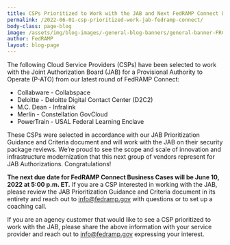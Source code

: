 ```yaml
---
title: CSPs Prioritized to Work with the JAB and Next FedRAMP Connect Due Date
permalink: /2022-06-01-csp-prioritized-work-jab-fedramp-connect/
body-class: page-blog
image: /assets/img/blog-images/-general-blog-banners/general-banner-FRConnect.png
author: FedRAMP
layout: blog-page
---
```


The following Cloud Service Providers (CSPs) have been selected to work with the Joint Authorization Board (JAB) for a Provisional Authority to Operate (P-ATO) from our latest round of FedRAMP Connect:  
- Collabware - Collabspace
- Deloitte - Deloitte Digital Contact Center (D2C2)
- M.C. Dean - Infralink
- Merlin - Constellation GovCloud
- PowerTrain - USAL Federal Learning Enclave

These CSPs were selected in accordance with our JAB Prioritization Guidance and Criteria document and will work with the JAB on their security package reviews. We’re proud to see the scope and scale of innovation and infrastructure modernization that this next group of vendors represent for JAB Authorizations. Congratulations!

**The next due date for FedRAMP Connect Business Cases will be June 10, 2022 at 5:00 p.m. ET.** If you are a CSP interested in working with the JAB, please review the JAB Prioritization Guidance and Criteria document in its entirety and reach out to <a href="mailto:info@fedramp.gov">info@fedramp.gov</a> with questions or to set up a coaching call.

If you are an agency customer that would like to see a CSP prioritized to work with the JAB, please share the above information with your service provider and reach out to <a href="mailto:info@fedramp.gov">info@fedramp.gov</a> expressing your interest. 

